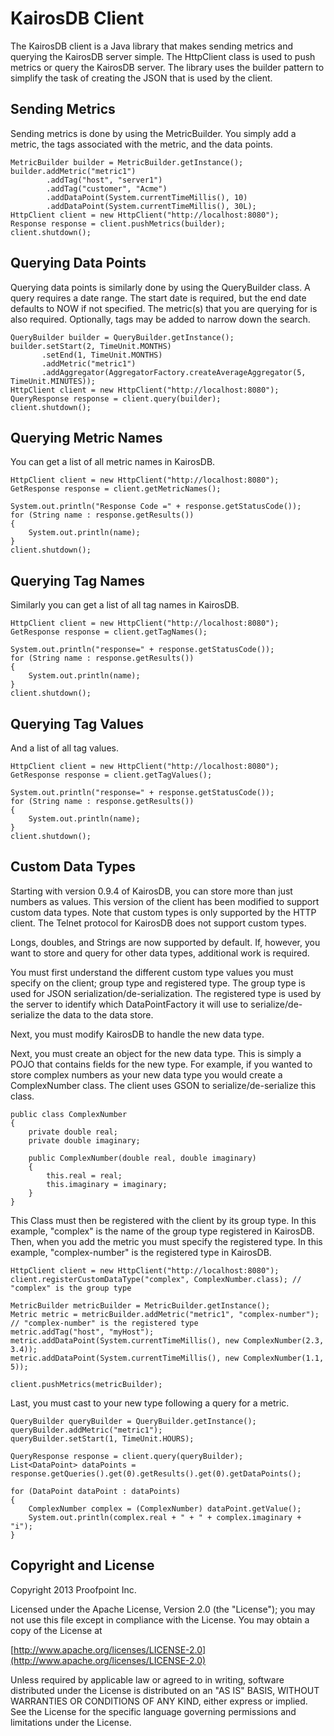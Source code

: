 KairosDB Client
================

The KairosDB client is a Java library that makes sending metrics and querying the KairosDB server simple.
The HttpClient class is used to push metrics or query the KairosDB server. The library uses the builder pattern to
simplify the task of creating the JSON that is used by the client.

## Sending Metrics

Sending metrics is done by using the MetricBuilder. You simply add a metric, the tags associated with the metric, and
the data points.


	MetricBuilder builder = MetricBuilder.getInstance();
	builder.addMetric("metric1")
			.addTag("host", "server1")
			.addTag("customer", "Acme")
			.addDataPoint(System.currentTimeMillis(), 10)
			.addDataPoint(System.currentTimeMillis(), 30L);
    HttpClient client = new HttpClient("http://localhost:8080");
	Response response = client.pushMetrics(builder);
	client.shutdown();

## Querying Data Points

Querying data points is similarly done by using the QueryBuilder class. A query requires a date range. The start date is
required, but the end date defaults to NOW if not specified. The metric(s) that you are querying for is also required.
Optionally, tags may be added to narrow down the search.

	QueryBuilder builder = QueryBuilder.getInstance();
    builder.setStart(2, TimeUnit.MONTHS)
           .setEnd(1, TimeUnit.MONTHS)
           .addMetric("metric1")
           .addAggregator(AggregatorFactory.createAverageAggregator(5, TimeUnit.MINUTES));
    HttpClient client = new HttpClient("http://localhost:8080");
    QueryResponse response = client.query(builder);
   	client.shutdown();

## Querying Metric Names

You can get a list of all metric names in KairosDB.

	HttpClient client = new HttpClient("http://localhost:8080");
	GetResponse response = client.getMetricNames();

	System.out.println("Response Code =" + response.getStatusCode());
	for (String name : response.getResults())
    {
    	System.out.println(name);
    }
  	client.shutdown();

## Querying Tag Names
Similarly you can get a list of all tag names in KairosDB.

	HttpClient client = new HttpClient("http://localhost:8080");
	GetResponse response = client.getTagNames();

	System.out.println("response=" + response.getStatusCode());
	for (String name : response.getResults())
	{
		System.out.println(name);
	}
	client.shutdown();

## Querying Tag Values
And a list of all tag values.

	HttpClient client = new HttpClient("http://localhost:8080");
	GetResponse response = client.getTagValues();

	System.out.println("response=" + response.getStatusCode());
	for (String name : response.getResults())
    {
    	System.out.println(name);
    }
   	client.shutdown();


## Custom Data Types
Starting with version 0.9.4 of KairosDB, you can store more than just numbers as values. This version of the client
has been modified to support custom data types. Note that custom types is only supported by the HTTP client.
The Telnet protocol for KairosDB does not support custom types.

Longs, doubles, and Strings are now supported by default. If,
however, you want to store and query for other data types, additional work is required.

You must first understand the different custom type values you must specify on the client; group type and registered type.
The group type is used for JSON serialization/de-serialization. The registered type is used by the server to identify which
DataPointFactory it will use to serialize/de-serialize the data to the data store.

Next, you must modify KairosDB to handle the new data type.

Next, you must create an object for the new data type. This is simply a POJO that contains fields for the new type.
For example, if you wanted to store complex numbers as your new data type you would create a ComplexNumber class. The
client uses GSON to serialize/de-serialize this class.

    public class ComplexNumber
    {
        private double real;
        private double imaginary;

        public ComplexNumber(double real, double imaginary)
        {
            this.real = real;
            this.imaginary = imaginary;
        }
    }

This Class must then be registered with the client by its group type. In this example, "complex" is the name of the group type
registered in KairosDB. Then, when you add the metric you must specify the registered type. In this example, "complex-number"
is the registered type in KairosDB.


	HttpClient client = new HttpClient("http://localhost:8080");
	client.registerCustomDataType("complex", ComplexNumber.class); // "complex" is the group type

	MetricBuilder metricBuilder = MetricBuilder.getInstance();
	Metric metric = metricBuilder.addMetric("metric1", "complex-number");  // "complex-number" is the registered type
	metric.addTag("host", "myHost");
	metric.addDataPoint(System.currentTimeMillis(), new ComplexNumber(2.3, 3.4));
	metric.addDataPoint(System.currentTimeMillis(), new ComplexNumber(1.1, 5));

	client.pushMetrics(metricBuilder);


Last, you must cast to your new type following a query for a metric.

	QueryBuilder queryBuilder = QueryBuilder.getInstance();
	queryBuilder.addMetric("metric1");
	queryBuilder.setStart(1, TimeUnit.HOURS);

	QueryResponse response = client.query(queryBuilder);
	List<DataPoint> dataPoints = response.getQueries().get(0).getResults().get(0).getDataPoints();

	for (DataPoint dataPoint : dataPoints)
	{
		ComplexNumber complex = (ComplexNumber) dataPoint.getValue();
		System.out.println(complex.real + " + " + complex.imaginary + "i");
	}


## Copyright and License

Copyright 2013 Proofpoint Inc.

Licensed under the Apache License, Version 2.0 (the "License");
you may not use this file except in compliance with the License.
You may obtain a copy of the License at

[http://www.apache.org/licenses/LICENSE-2.0](http://www.apache.org/licenses/LICENSE-2.0)

Unless required by applicable law or agreed to in writing, software
distributed under the License is distributed on an "AS IS" BASIS,
WITHOUT WARRANTIES OR CONDITIONS OF ANY KIND, either express or implied.
See the License for the specific language governing permissions and
limitations under the License.